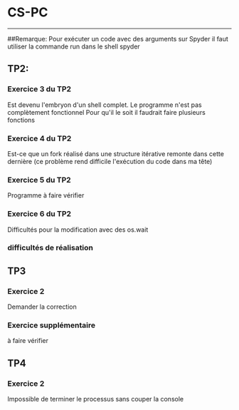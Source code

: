 # CS-PC
***
##Remarque:
Pour exécuter un code avec des arguments sur Spyder il faut utiliser la commande run dans le shell
spyder
## TP2:
### Exercice 3 du TP2
Est devenu l'embryon d'un shell complet.
Le programme n'est pas complètement fonctionnel
Pour qu'il le soit il faudrait faire plusieurs fonctions
### Exercice 4 du TP2
Est-ce que un fork réalisé dans une structure itérative remonte dans cette dernière (ce problème rend difficile l'exécution du code dans ma tête)
### Exercice 5 du TP2
Programme à faire vérifier
### Exercice 6 du TP2
Difficultés pour la modification avec des os.wait
### difficultés de réalisation
## TP3
### Exercice 2
Demander la correction
### Exercice supplémentaire
à faire vérifier
## TP4
### Exercice 2
Impossible de terminer le processus sans couper la console


